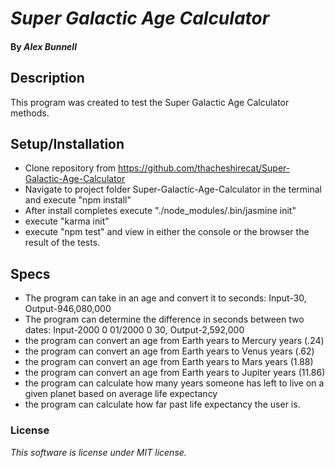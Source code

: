 # _Super Galactic Age Calculator_

#### By _**Alex Bunnell**_

## Description

This program was created to test the Super Galactic Age Calculator methods.

## Setup/Installation

* Clone repository from https://github.com/thacheshirecat/Super-Galactic-Age-Calculator
* Navigate to project folder Super-Galactic-Age-Calculator in the terminal and execute "npm install"
* After install completes execute "./node_modules/.bin/jasmine init"
* execute "karma init"
* execute "npm test" and view in either the console or the browser the result of the tests.

## Specs

* The program can take in an age and convert it to seconds: Input-30, Output-946,080,000
* The program can determine the difference in seconds between two dates: Input-2000 0 01/2000 0 30, Output-2,592,000
* the program can convert an age from Earth years to Mercury years (.24)
* the program can convert an age from Earth years to Venus years (.62)
* the program can convert an age from Earth years to Mars years (1.88)
* the program can convert an age from Earth years to Jupiter years (11.86)
* the program can calculate how many years someone has left to live on a given planet based on average life expectancy
* the program can calculate how far past life expectancy the user is.

### License

*This software is license under MIT license.*
